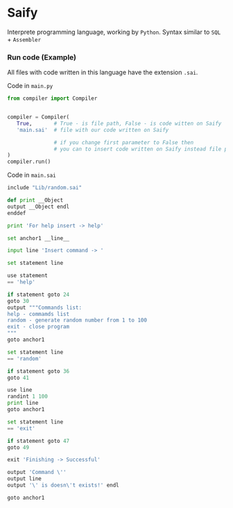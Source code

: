 # Saify

Interprete programming language, working by `Python`. Syntax similar to `SQL` + `Assembler`

### Run code (Example)
All files with code written in this language have the extension `.sai`.

Code in `main.py`
```py
from compiler import Compiler


compiler = Compiler(
   True,       # True - is file path, False - is code witten on Saify
   'main.sai'  # file with our code written on Saify

               # if you change first parameter to False then
               # you can to insert code written on Saify instead file path
)
compiler.run()
```

Code in `main.sai`
```py
include "Lib/random.sai"

def print __Object
output __Object endl
enddef

print 'For help insert -> help'

set anchor1 __line__

input line 'Insert command -> '

set statement line

use statement
== 'help'

if statement goto 24
goto 30
output """Commands list:
help - commamds list
random - generate random number from 1 to 100
exit - close program
"""
goto anchor1

set statement line
== 'random'

if statement goto 36
goto 41

use line
randint 1 100
print line
goto anchor1

set statement line
== 'exit'

if statement goto 47
goto 49

exit 'Finishing -> Successful'

output 'Command \''
output line
output '\' is doesn\'t exists!' endl

goto anchor1
```
